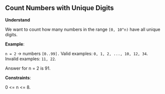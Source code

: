 ## Count Numbers with Unique Digits
**Understand**

We want to count how many numbers in the range `[0, 10^n)` have all unique digits.

**Example**:

`n = 2` → numbers `[0..99].` Valid examples: `0, 1, 2, ..., 10, 12, 34`. Invalid examples: `11, 22`.

Answer for n = 2 is 91.

**Constraints**:

0 <= n <= 8.